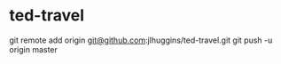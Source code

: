 # ted-travel
git remote add origin git@github.com:jlhuggins/ted-travel.git
git push -u origin master
